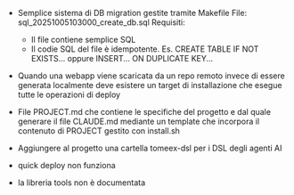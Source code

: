 - Semplice sistema di DB migration gestite tramite Makefile
  File: sql_20251005103000_create_db.sql
  Requisiti:
    - Il file contiene semplice SQL
    - Il codie SQL del file è idempotente.
      Es. CREATE TABLE IF NOT EXISTS... oppure INSERT... ON DUPLICATE KEY...

- Quando una webapp viene scaricata da un repo remoto invece di essere generata
  localmente deve esistere un target di installazione che esegue tutte le
  operazioni di deploy

- File PROJECT.md che contiene le specifiche del progetto e dal quale generare
  il file CLAUDE.md mediante un template che incorpora il contenuto di PROJECT
  gestito con install.sh

- Aggiungere al progetto una cartella tomeex-dsl per i DSL degli agenti AI

- quick deploy non funziona
- la libreria tools non è documentata
